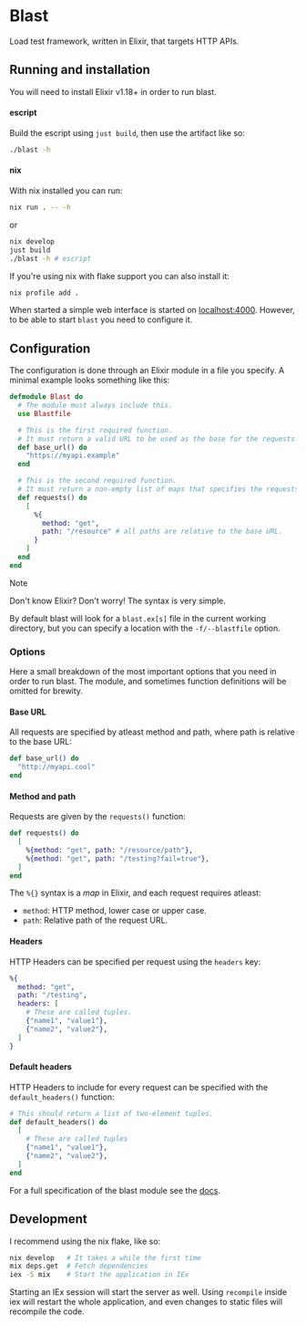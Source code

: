 # Blast

Load test framework, written in Elixir, that targets HTTP APIs.

## Running and installation

You will need to install Elixir v1.18+ in order to run blast.

#### escript
Build the escript using `just build`, then use the artifact like so:
```sh
./blast -h
```

#### nix
With nix installed you can run:

```sh
nix run . -- -h
```

or

```sh
nix develop
just build
./blast -h # escript
```

If you're using nix with flake support you can also install it:
```sh
nix profile add .
```

When started a simple web interface is started on [localhost:4000](http://localhost:4000).
However, to be able to start `blast` you need to configure it.

## Configuration

The configuration is done through an Elixir module in a file you specify.
A minimal example looks something like this:

```elixir
defmodule Blast do
  # The module must always include this.
  use Blastfile

  # This is the first required function.
  # It must return a valid URL to be used as the base for the requests.
  def base_url() do
    "https://myapi.example"
  end

  # This is the second required function.
  # It must return a non-empty list of maps that specifies the requests to send.
  def requests() do
    [
      %{
        method: "get",
        path: "/resource" # all paths are relative to the base URL.
      }
    ]
  end
end
```

> [!NOTE]
> Don't know Elixir? Don't worry! The syntax is very simple.


By default blast will look for a `blast.ex[s]` file in the current working directory,
but you can specify a location with the `-f/--blastfile` option.

### Options

Here a small breakdown of the most important options that you need
in order to run blast. The module, and sometimes function definitions
will be omitted for brewity.

#### Base URL
All requests are specified by atleast method and path, where path is relative to the base URL:
```elixir
def base_url() do
  "http://myapi.cool"
end
```

#### Method and path
Requests are given by the `requests()` function:
```elixir
def requests() do
  [
    %{method: "get", path: "/resource/path"},
    %{method: "get", path: "/testing?fail=true"},
  ]
end
```

The `%{}` syntax is a _map_ in Elixir, and each request requires atleast:
- `method`: HTTP method, lower case or upper case.
- `path`: Relative path of the request URL.


#### Headers
HTTP Headers can be specified per request using the `headers` key:
```elixir
%{
  method: "get",
  path: "/testing",
  headers: [
    # These are called tuples.
    {"name1", "value1"},
    {"name2", "value2"},
  ]
}
```

#### Default headers
HTTP Headers to include for every request can be specified with the `default_headers()` function:
```elixir
# This should return a list of two-element tuples.
def default_headers() do
  [
    # These are called tuples
    {"name1", "value1"},
    {"name2", "value2"},
  ]
end
```

For a full specification of the blast module see the [docs](./docs/blast.md).

## Development

I recommend using the nix flake, like so:

```sh
nix develop   # It takes a while the first time
mix deps.get  # Fetch dependencies
iex -S mix    # Start the application in IEx
```

Starting an IEx session will start the server as well.
Using `recompile` inside iex will restart the whole application,
and even changes to static files will recompile the code.
